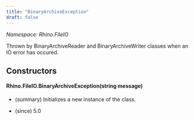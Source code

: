 ```yaml
---
title: "BinaryArchiveException"
draft: false
---
```


*Namespace: Rhino.FileIO*

   Thrown by BinaryArchiveReader and BinaryArchiveWriter classes when
   an IO error has occured.
   
## Constructors
#### Rhino.FileIO.BinaryArchiveException(string message)
- (summary) 
     Initializes a new instance of the  class.
     
- (since) 5.0
